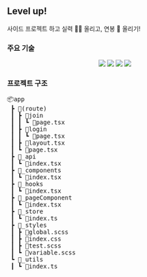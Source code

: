 ## Level up!
사이드 프로젝트 하고 실력 👩‍💻 올리고, 연봉 💸 올리기!

### 주요 기술 
<div align=center>
<img src="https://img.shields.io/badge/react-61DAFB?style=for-the-badge&logo=react&logoColor=black">
<img src="https://img.shields.io/badge/next.js-000000?style=for-the-badge&logo=next.js&logoColor=white">
  <img src="https://img.shields.io/badge/typescript-3178C6?style=for-the-badge&logo=typescript&logoColor=white">
  <img src="https://img.shields.io/badge/zustand-000000?style=for-the-badge&logoColor=white">
</div>

### 프로젝트 구조
<pre>
📦app
 ┣ 📂(route)
 ┃ ┣ 📂join
 ┃ ┃ ┗ 📜page.tsx
 ┃ ┣ 📂login
 ┃ ┃ ┗ 📜page.tsx
 ┃ ┣ 📜layout.tsx
 ┃ ┗ 📜page.tsx
 ┣ 📂_api
 ┃ ┗ 📜index.tsx
 ┣ 📂_components
 ┃ ┗ 📜index.tsx
 ┣ 📂_hooks
 ┃ ┗ 📜index.tsx
 ┣ 📂_pageComponent
 ┃ ┗ 📜index.tsx
 ┣ 📂_store
 ┃ ┗ 📜index.ts
 ┣ 📂_styles
 ┃ ┣ 📜global.scss
 ┃ ┣ 📜index.css
 ┃ ┣ 📜test.scss
 ┃ ┗ 📜variable.scss
 ┗ 📂_utils
 ┃ ┗ 📜index.ts
</pre>
